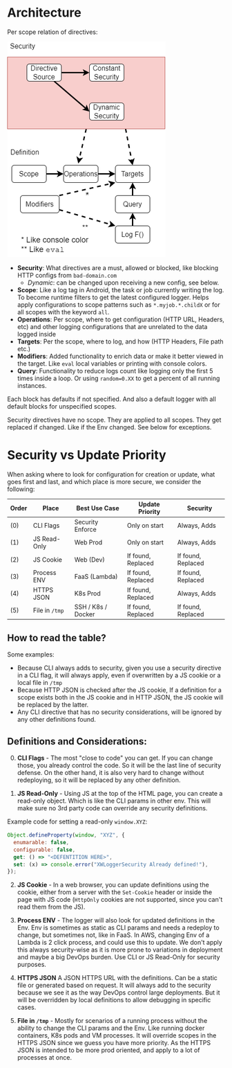 # Architecture

Per scope relation of directives:

![img](./images/arch/blocks.drawio.png)

- **Security**: What directives are a must, allowed or blocked, like blocking HTTP configs from `bad-domain.com`
  - _Dynamic_: can be changed upon receiving a new config, see below.
- **Scope**: Like a log tag in Android, the task or job currently writing the log. To become runtime filters to get the latest configured logger. Helps apply configurations to scope patterns such as `*.myjob.*.childX` or for all scopes with the keyword `all`.
- **Operations**: Per scope, where to get configuration (HTTP URL, Headers, etc) and other logging configurations that are unrelated to the data logged inside
- **Targets**: Per the scope, where to log, and how (HTTP Headers, File path etc.)
- **Modifiers**: Added functionality to enrich data or make it better viewed in the target. Like `eval` local variables or printing with console colors.
- **Query**: Functionality to reduce logs count like logging only the first 5 times inside a loop. Or using `random=0.XX` to get a percent of all running instances.

Each block has defaults if not specified. And also a default logger with all default blocks for unspecified scopes.

Security directives have no scope. They are applied to all scopes. They get replaced if changed. Like if the Env changed. See below for exceptions.

# Security vs Update Priority

When asking where to look for configuration for creation or update, what goes first and last, and which place is more secure, we consider the following:

| Order | Place          | Best Use Case      | Update Priority    | Security           |
| ----- | -------------- | ------------------ | ------------------ | ------------------ |
| (0)   | CLI Flags      | Security Enforce   | Only on start      | Always, Adds       |
| (1)   | JS Read-Only   | Web Prod           | Only on start      | Always, Adds       |
| (2)   | JS Cookie      | Web (Dev)          | If found, Replaced | If found, Replaced |
| (3)   | Process ENV    | FaaS (Lambda)      | If found, Replaced | If found, Replaced |
| (4)   | HTTPS JSON     | K8s Prod           | If found, Replaced | Always, Adds       |
| (5)   | File in `/tmp` | SSH / K8s / Docker | If found, Replaced | If found, Replaced |

## How to read the table?

Some examples:

- Because CLI always adds to security, given you use a security directive in a CLI flag, it will always apply, even if overwritten by a JS cookie or a local file in `/tmp`
- Because HTTP JSON is checked after the JS cookie, If a definition for a scope exists both in the JS cookie and in HTTP JSON, the JS cookie will be replaced by the latter.
- Any CLI directive that has no security considerations, will be ignored by any other definitions found.

## Definitions and Considerations:

0. **CLI Flags** - The most "close to code" you can get. If you can change those, you already control the code. So it will be the last line of security defense. On the other hand, it is also very hard to change without redeploying, so it will be replaced by any other definition.

1. **JS Read-Only** - Using JS at the top of the HTML page, you can create a read-only object. Which is like the CLI params in other env. This will make sure no 3rd party code can override any security definitions.

Example code for setting a read-only `window.XYZ`:

```js
Object.defineProperty(window, "XYZ", {
  enumarable: false,
  configurable: false,
  get: () => "<DEFENTITION HERE>",
  set: (x) => console.error("XWLoggerSecurity Already defined!"),
});
```

2. **JS Cookie** - In a web browser, you can update definitions using the cookie, either from a server with the `Set-Cookie` header or inside the page with JS code (`HttpOnly` cookies are not supported, since you can't read them from the JS).

3. **Process ENV** - The logger will also look for updated definitions in the Env. Env is sometimes as static as CLI params and needs a redeploy to change, but sometimes not, like in FaaS. In AWS, changing Env of a Lambda is 2 click process, and could use this to update. We don't apply this always security-wise as it is more prone to variations in deployment and maybe a big DevOps burden. Use CLI or JS Read-Only for security purposes.

4. **HTTPS JSON** A JSON HTTPS URL with the definitions. Can be a static file or generated based on request. It will always add to the security because we see it as the way DevOps control large deployments. But it will be overridden by local definitions to allow debugging in specific cases.

5. **File in `/tmp`** - Mostly for scenarios of a running process without the ability to change the CLI params and the Env. Like running docker containers, K8s pods and VM processes. It will override scopes in the HTTPS JSON since we guess you have more priority. As the HTTPS JSON is intended to be more prod oriented, and apply to a lot of processes at once.
